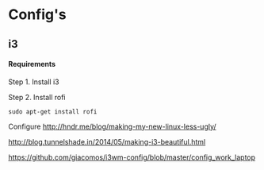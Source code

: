 # Config's

## i3

#### Requirements

Step 1. Install i3

Step 2. Install rofi
```
sudo apt-get install rofi
```

Configure
http://hndr.me/blog/making-my-new-linux-less-ugly/

http://blog.tunnelshade.in/2014/05/making-i3-beautiful.html

https://github.com/giacomos/i3wm-config/blob/master/config_work_laptop
